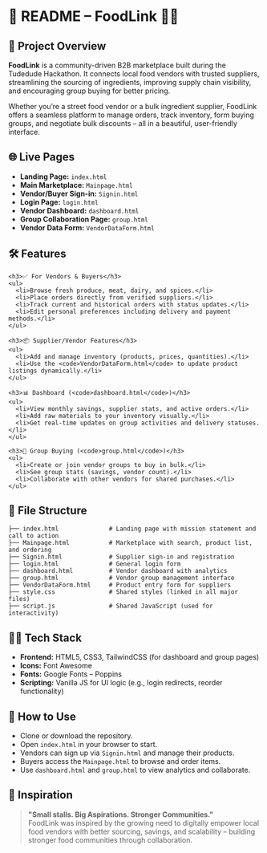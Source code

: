 <!DOCTYPE html>
<html lang="en">
<head>
  <meta charset="UTF-8" />
  <meta name="viewport" content="width=device-width, initial-scale=1.0"/>
  <title>README – FoodLink</title>
  <link href="https://fonts.googleapis.com/css2?family=Poppins:wght@300;500;700&display=swap" rel="stylesheet"/>
</head>
<body>
  <h1 class="emoji">🧾 README – FoodLink 🍴🔗</h1>

  <div class="section">
    <h2 class="emoji">🚀 Project Overview</h2>
    <p><strong>FoodLink</strong> is a community-driven B2B marketplace built during the Tudedude Hackathon. It connects local food vendors with trusted suppliers, streamlining the sourcing of ingredients, improving supply chain visibility, and encouraging group buying for better pricing.</p>
    <p>Whether you’re a street food vendor or a bulk ingredient supplier, FoodLink offers a seamless platform to manage orders, track inventory, form buying groups, and negotiate bulk discounts – all in a beautiful, user-friendly interface.</p>
  </div>

  <div class="section">
    <h2 class="emoji">🌐 Live Pages</h2>
    <ul>
      <li><strong>Landing Page:</strong> <code>index.html</code></li>
      <li><strong>Main Marketplace:</strong> <code>Mainpage.html</code></li>
      <li><strong>Vendor/Buyer Sign-in:</strong> <code>Signin.html</code></li>
      <li><strong>Login Page:</strong> <code>login.html</code></li>
      <li><strong>Vendor Dashboard:</strong> <code>dashboard.html</code></li>
      <li><strong>Group Collaboration Page:</strong> <code>group.html</code></li>
      <li><strong>Vendor Data Form:</strong> <code>VendorDataForm.html</code></li>
    </ul>
  </div>

  <div class="section">
    <h2 class="emoji">🛠 Features</h2>

    <h3>✅ For Vendors & Buyers</h3>
    <ul>
      <li>Browse fresh produce, meat, dairy, and spices.</li>
      <li>Place orders directly from verified suppliers.</li>
      <li>Track current and historical orders with status updates.</li>
      <li>Edit personal preferences including delivery and payment methods.</li>
    </ul>

    <h3>📦 Supplier/Vendor Features</h3>
    <ul>
      <li>Add and manage inventory (products, prices, quantities).</li>
      <li>Use the <code>VendorDataForm.html</code> to update product listings dynamically.</li>
    </ul>

    <h3>📊 Dashboard (<code>dashboard.html</code>)</h3>
    <ul>
      <li>View monthly savings, supplier stats, and active orders.</li>
      <li>Add raw materials to your inventory visually.</li>
      <li>Get real-time updates on group activities and delivery statuses.</li>
    </ul>

    <h3>🤝 Group Buying (<code>group.html</code>)</h3>
    <ul>
      <li>Create or join vendor groups to buy in bulk.</li>
      <li>See group stats (savings, vendor count).</li>
      <li>Collaborate with other vendors for shared purchases.</li>
    </ul>
  </div>

  <div class="section">
    <h2 class="emoji">📁 File Structure</h2>
    <pre><code>├── index.html              # Landing page with mission statement and call to action
├── Mainpage.html           # Marketplace with search, product list, and ordering
├── Signin.html             # Supplier sign-in and registration
├── login.html              # General login form
├── dashboard.html          # Vendor dashboard with analytics
├── group.html              # Vendor group management interface
├── VendorDataForm.html     # Product entry form for suppliers
├── style.css               # Shared styles (linked in all major files)
├── script.js               # Shared JavaScript (used for interactivity)</code></pre>
  </div>

  <div class="section">
    <h2 class="emoji">🧑‍💻 Tech Stack</h2>
    <ul>
      <li><strong>Frontend:</strong> HTML5, CSS3, TailwindCSS (for dashboard and group pages)</li>
      <li><strong>Icons:</strong> Font Awesome</li>
      <li><strong>Fonts:</strong> Google Fonts – Poppins</li>
      <li><strong>Scripting:</strong> Vanilla JS for UI logic (e.g., login redirects, reorder functionality)</li>
    </ul>
  </div>

  <div class="section">
    <h2 class="emoji">📌 How to Use</h2>
    <ul>
      <li>Clone or download the repository.</li>
      <li>Open <code>index.html</code> in your browser to start.</li>
      <li>Vendors can sign up via <code>Signin.html</code> and manage their products.</li>
      <li>Buyers access the <code>Mainpage.html</code> to browse and order items.</li>
      <li>Use <code>dashboard.html</code> and <code>group.html</code> to view analytics and collaborate.</li>
    </ul>
  </div>

  <div class="section">
    <h2 class="emoji">🧠 Inspiration</h2>
    <blockquote>
      <strong>"Small stalls. Big Aspirations. Stronger Communities."</strong><br>
      FoodLink was inspired by the growing need to digitally empower local food vendors with better sourcing, savings, and scalability – building stronger food communities through collaboration.
    </blockquote>
  </div>
</body>
</html>
